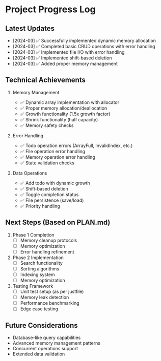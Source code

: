 # Project Progress Log

## Latest Updates
- [2024-03] ✅ Successfully implemented dynamic memory allocation
- [2024-03] ✅ Completed basic CRUD operations with error handling
- [2024-03] ✅ Implemented file I/O with error handling
- [2024-03] ✅ Implemented shift-based deletion
- [2024-03] ✅ Added proper memory management

## Technical Achievements
1. Memory Management
   - ✅ Dynamic array implementation with allocator
   - ✅ Proper memory allocation/deallocation
   - ✅ Growth functionality (1.5x growth factor)
   - ✅ Shrink functionality (half capacity)
   - ✅ Memory safety checks

2. Error Handling
   - ✅ Todo operation errors (ArrayFull, InvalidIndex, etc.)
   - ✅ File operation error handling
   - ✅ Memory operation error handling
   - ✅ State validation checks

3. Data Operations
   - ✅ Add todo with dynamic growth
   - ✅ Shift-based deletion
   - ✅ Toggle completion status
   - ✅ File persistence (save/load)
   - ✅ Priority handling

## Next Steps (Based on PLAN.md)
1. Phase 1 Completion
   - [ ] Memory cleanup protocols
   - [ ] Memory optimization
   - [ ] Error handling refinement

2. Phase 2 Implementation
   - [ ] Search functionality
   - [ ] Sorting algorithms
   - [ ] Indexing system
   - [ ] Memory optimization

3. Testing Framework
   - [ ] Unit test setup (as per justfile)
   - [ ] Memory leak detection
   - [ ] Performance benchmarking
   - [ ] Edge case testing

## Future Considerations
- Database-like query capabilities
- Advanced memory management patterns
- Concurrent operations support
- Extended data validation 